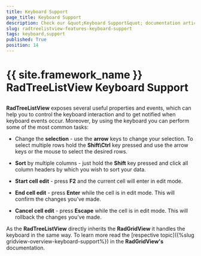 ```yaml
---
title: Keyboard Support
page_title: Keyboard Support
description: Check our &quot;Keyboard Support&quot; documentation article for the RadTreeListView {{ site.framework_name }} control.
slug: radtreelistview-features-keyboard-support
tags: keyboard,support
published: True
position: 14
---
```


# {{ site.framework_name }} RadTreeListView Keyboard Support



## 

__RadTreeListView__ exposes several useful properties and events, which can help you to control the keyboard interaction and to get notified when keyboard events occur. Moreover, by using the keyboard you can perform some of the most common tasks:

* Change the __selection__ - use the __arrow__ keys to change your selection. To select multiple rows hold the __Shift\Ctrl__ key pressed and use the arrow keys or the mouse to select the desired rows. 

* __Sort__ by multiple columns - just hold the __Shift__ key pressed and click all column headers by which you wish to sort your data. 

* __Start cell edit__ - press __F2__ and the current cell will enter in edit mode. 

* __End cell edit__ - press __Enter__ while the cell is in edit mode. This will confirm the changes you've made. 

* __Cancel cell edit__ - press __Escape__ while the cell is in edit mode. This will rollback the changes you've made. 

As the __RadTreeListView__ directly inherits the __RadGridView__ it handles the keyboard in the same way. To learn more read the [respective topic]({%slug gridview-overview-keyboard-support%}) in the __RadGridView's__ documentation.
